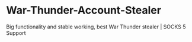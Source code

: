 # War-Thunder-Account-Stealer
Big functionality and stable working, best War Thunder stealer | SOCKS 5 Support
